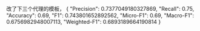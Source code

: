 改了下三个代理的模板，
{
    "Precision": 0.7377049180327869,
    "Recall": 0.75,
    "Accuracy": 0.69,
    "F1": 0.743801652892562,
    "Micro-F1": 0.69,
    "Macro-F1": 0.6756982948007113,
    "Weighted-F1": 0.6893189664190814
}
